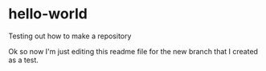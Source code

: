 # hello-world
Testing out how to make a repository

Ok so now I'm just editing this readme file for the new branch that I created as a test.
